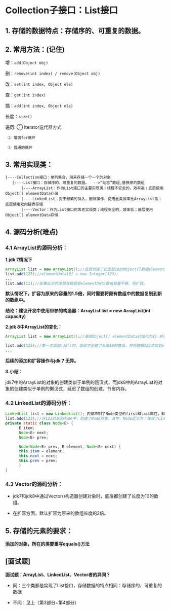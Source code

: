 # Collection子接口：List接口
## 1. 存储的数据特点：存储序的、可重复的数据。

## 2. 常用方法：(记住)

增：`add(Object obj)`

删：`remove(int index) / remove(Object obj)`

改：`set(int index, Object ele)`

查：`get(int index)`

插：`add(int index, Object ele)`

长度：`size()`

遍历:
     ① Iterator迭代器方式

     ② 增强for循环
     
     ③ 普通的循环


## 3. 常用实现类：

    |----Collection接口：单列集合，用来存储一个一个的对象
       |----List接口：存储序的、可重复的数据。  -->“动态”数组,替换原的数组
           |----ArrayList：作为List接口的主要实现类；线程不安全的，效率高；底层使用Object[] elementData存储
           |----LinkedList：对于频繁的插入、删除操作，使用此类效率比ArrayList高；底层使用双向链表存储
           |----Vector：作为List接口的古老实现类；线程安全的，效率低；底层使用Object[] elementData存储


## 4. 源码分析(难点)
### 4.1 ArrayList的源码分析：
**1.jdk 7情况下**
```java
ArrayList list = new ArrayList();//底层创建了长度是10的Object[]数组elementData
list.add(123);//elementData[0] = new Integer(123);
...
list.add(11);//如果此次的添加导致底层elementData数组容量不够，则扩容。
```

**默认情况下，扩容为原来的容量的1.5倍，同时需要将原有数组中的数据复制到新的数组中。**

**结论：建议开发中使用带参的构造器：ArrayList list = new ArrayList(int capacity)**

**2.jdk 8中ArrayList的变化：**
```java
ArrayList list = new ArrayList();//底层Object[] elementData初始化为{}.并没创建长度为10的数组

list.add(123);//第一次调用add()时，底层才创建了长度10的数组，并将数据123添加到elementData[0]
...
```
**后续的添加和扩容操作与jdk 7 无异。**

**3.小结：**

jdk7中的ArrayList的对象的创建类似于单例的饿汉式，而jdk8中的ArrayList的对象的创建类似于单例的懒汉式，延迟了数组的创建，节省内存。


### 4.2 LinkedList的源码分析：
```java
LinkedList list = new LinkedList(); 内部声明了Node类型的first和last属性，默认值为null
list.add(123);//将123封装到Node中，创建了Node对象。其中，Node定义为：体现了LinkedList的双向链表的说法
private static class Node<E> {
      E item;
      Node<E> next;
      Node<E> prev;

      Node(Node<E> prev, E element, Node<E> next) {
      this.item = element;
      this.next = next;
      this.prev = prev;
      }
}
```
### 4.3 Vector的源码分析：

* jdk7和jdk8中通过Vector()构造器创建对象时，底层都创建了长度为10的数组。

* 在扩容方面，默认扩容为原来的数组长度的2倍。

## 5. 存储的元素的要求：

**添加的对象，所在的类要重写equals()方法**

## [面试题]
**面试题：ArrayList、LinkedList、Vector者的异同？**

*  同：三个类都是实现了List接口，存储数据的特点相同：存储序的、可重复的数据


*  不同：见上（第3部分+第4部分）




